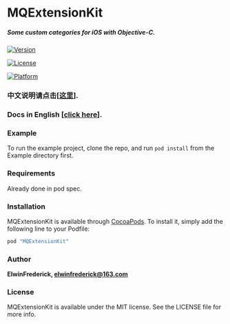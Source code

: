 # MQExtensionKit

##### Some custom categories for iOS with Objective-C. 

[![Version](https://img.shields.io/cocoapods/v/MQExtensionKit.svg?style=flat)](http://cocoapods.org/pods/MQExtensionKit)

[![License](https://img.shields.io/cocoapods/l/MQExtensionKit.svg?style=flat)](http://cocoapods.org/pods/MQExtensionKit)

[![Platform](https://img.shields.io/cocoapods/p/MQExtensionKit.svg?style=flat)](http://cocoapods.org/pods/MQExtensionKit)

### 中文说明请点击[[这里](https://varbiter.github.io/2018/08/01/MQExtensionKit_README_CN/)].

### Docs in English [[click here](https://varbiter.github.io/2018/08/01/MQExtensionKit_README/)].

### Example

To run the example project, clone the repo, and run `pod install` from the Example directory first.

### Requirements

Already done in pod spec.

### Installation

MQExtensionKit is available through [CocoaPods](http://cocoapods.org). To install
it, simply add the following line to your Podfile:

```ruby
pod "MQExtensionKit"
```

### Author

**ElwinFrederick, [elwinfrederick@163.com](elwinfrederick@163.com)**

### License

MQExtensionKit is available under the MIT license. See the LICENSE file for more info.
